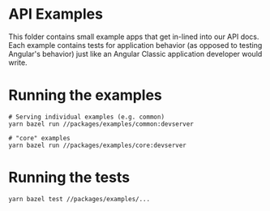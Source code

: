 # API Examples

This folder contains small example apps that get in-lined into our API docs.
Each example contains tests for application behavior (as opposed to testing Angular's
behavior) just like an Angular Classic application developer would write.

# Running the examples

```
# Serving individual examples (e.g. common)
yarn bazel run //packages/examples/common:devserver

# "core" examples
yarn bazel run //packages/examples/core:devserver
```

# Running the tests

```
yarn bazel test //packages/examples/...
```